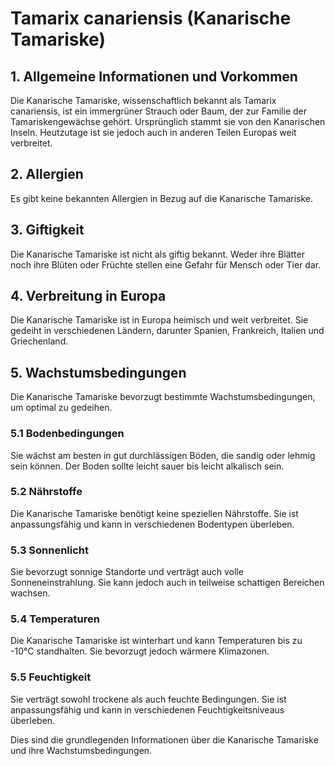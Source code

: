 # Tamarix canariensis (Kanarische Tamariske)

## 1. Allgemeine Informationen und Vorkommen
Die Kanarische Tamariske, wissenschaftlich bekannt als Tamarix canariensis, ist ein immergrüner Strauch oder Baum, der zur Familie der Tamariskengewächse gehört. Ursprünglich stammt sie von den Kanarischen Inseln. Heutzutage ist sie jedoch auch in anderen Teilen Europas weit verbreitet.

## 2. Allergien
Es gibt keine bekannten Allergien in Bezug auf die Kanarische Tamariske.

## 3. Giftigkeit
Die Kanarische Tamariske ist nicht als giftig bekannt. Weder ihre Blätter noch ihre Blüten oder Früchte stellen eine Gefahr für Mensch oder Tier dar.

## 4. Verbreitung in Europa
Die Kanarische Tamariske ist in Europa heimisch und weit verbreitet. Sie gedeiht in verschiedenen Ländern, darunter Spanien, Frankreich, Italien und Griechenland.

## 5. Wachstumsbedingungen
Die Kanarische Tamariske bevorzugt bestimmte Wachstumsbedingungen, um optimal zu gedeihen.

### 5.1 Bodenbedingungen
Sie wächst am besten in gut durchlässigen Böden, die sandig oder lehmig sein können. Der Boden sollte leicht sauer bis leicht alkalisch sein.

### 5.2 Nährstoffe
Die Kanarische Tamariske benötigt keine speziellen Nährstoffe. Sie ist anpassungsfähig und kann in verschiedenen Bodentypen überleben.

### 5.3 Sonnenlicht
Sie bevorzugt sonnige Standorte und verträgt auch volle Sonneneinstrahlung. Sie kann jedoch auch in teilweise schattigen Bereichen wachsen.

### 5.4 Temperaturen
Die Kanarische Tamariske ist winterhart und kann Temperaturen bis zu -10°C standhalten. Sie bevorzugt jedoch wärmere Klimazonen.

### 5.5 Feuchtigkeit
Sie verträgt sowohl trockene als auch feuchte Bedingungen. Sie ist anpassungsfähig und kann in verschiedenen Feuchtigkeitsniveaus überleben.

Dies sind die grundlegenden Informationen über die Kanarische Tamariske und ihre Wachstumsbedingungen.
